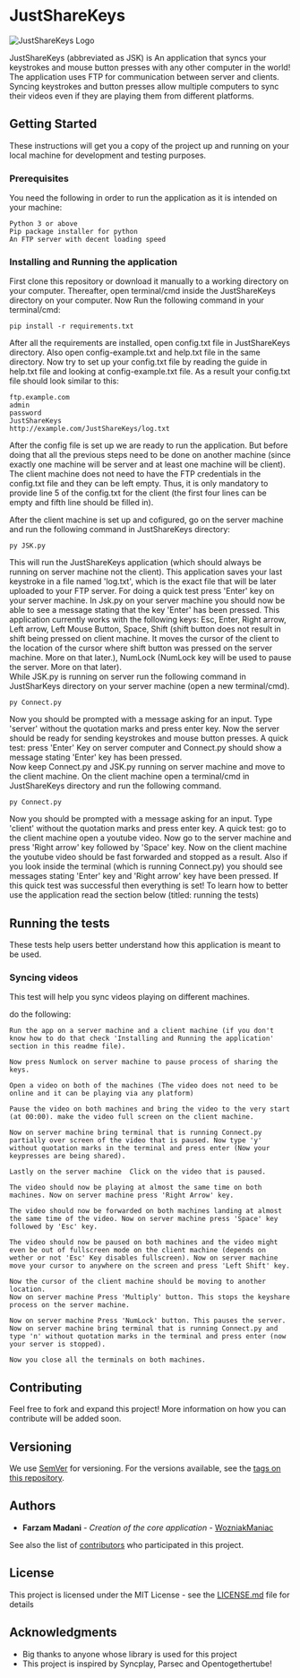 # JustShareKeys

![JustShareKeys Logo](https://i.imgur.com/iC78CHh.png)

JustShareKeys (abbreviated as JSK) is An application that syncs your keystrokes and mouse button presses with any other computer in the world! The application uses FTP for communication between server and clients. Syncing keystrokes and button presses allow multiple computers to sync their videos even if they are playing them from different platforms. 

## Getting Started

These instructions will get you a copy of the project up and running on your local machine for development and testing purposes.

### Prerequisites

You need the following in order to run the application as it is intended on your machine:

```
Python 3 or above
Pip package installer for python
An FTP server with decent loading speed 

```

### Installing and Running the application

First clone this repository or download it manually to a working directory on your computer.
Thereafter, open terminal/cmd inside the JustShareKeys directory on your computer.
Now Run the following command in your terminal/cmd:

```
pip install -r requirements.txt
```
After all the requirements are installed, open config.txt file in JustShareKeys directory.
Also open config-example.txt and help.txt file in the same directory. Now try to set up your config.txt file by reading the guide in help.txt file and looking at config-example.txt file.
As a result your config.txt file should look similar to this:

```
ftp.example.com
admin
password
JustShareKeys
http://example.com/JustShareKeys/log.txt

```
After the config file is set up we are ready to run the application. But before doing that all the previous steps need to be done on another machine (since exactly one machine will be server and at least one machine will be client). The client machine does not need to have the FTP credentials in the config.txt file and they can be left empty.  Thus, it is only mandatory to provide line 5 of the config.txt for the client (the first four lines can be empty and fifth line should be filled in).

After the client machine is set up and cofigured, go on the server machine and run the following command in JustShareKeys directory:

```
py JSK.py
```
This will run the JustShareKeys application (which should always be running on server machine not the client). This application saves your last keystroke in a file named 'log.txt', which is the exact file that will be later uploaded to your FTP server. For doing a quick test press 'Enter' key on your server machine. 
In Jsk.py on your server machine you should now be able to see a message stating that the key 'Enter' has been pressed. This application currently works with the following keys: Esc, Enter, Right arrow, Left arrow, Left Mouse Button, Space, Shift (shift button does not result in shift being pressed on client machine. It moves the cursor of the client to the location of the cursor where shift button was pressed on the server machine. More on that later.), NumLock (NumLock key will be used to pause the server. More on that later).   
While JSK.py is running on server run the following command in JustSharKeys directory on your server machine (open a new terminal/cmd).

```
py Connect.py

```
Now you should be prompted with a message asking for an input. Type 'server' without the quotation marks and press enter key.
Now the server should be ready for sending keystrokes and mouse button presses. A quick test: press 'Enter' Key on server computer and Connect.py should show a message stating 'Enter' key has been pressed.   
Now keep Connect.py and JSK.py running on server machine and move to the client machine.
On the client machine open a terminal/cmd in JustShareKeys directory and run the following command.

```
py Connect.py

```
Now you should be prompted with a message asking for an input. Type 'client' without the quotation marks and press enter key.
A quick test: go to the client machine open a youtube video. Now go to the server machine and press 'Right arrow' key followed by 'Space' key. Now on the client machine the youtube video should be fast forwarded and stopped as a result. Also if you look inside the terminal (which is running Connect.py) you should see messages stating 'Enter' key and 'Right arrow' key have been pressed. If this quick test was successful then everything is set!
To learn how to better use the application read the section below (titled: running the tests) 



## Running the tests

These tests help users better understand how this application is meant to be used. 

### Syncing videos 

This test will help you sync videos playing on different machines.

do the following:

```
Run the app on a server machine and a client machine (if you don't know how to do that check 'Installing and Running the application' section in this readme file). 
```

```
Now press Numlock on server machine to pause process of sharing the keys. 

```

```
Open a video on both of the machines (The video does not need to be online and it can be playing via any platform)

```

```
Pause the video on both machines and bring the video to the very start (at 00:00). make the video full screen on the client machine. 

```

```
Now on server machine bring terminal that is running Connect.py partially over screen of the video that is paused. Now type 'y' without quotation marks in the terminal and press enter (Now your keypresses are being shared). 

```

```
Lastly on the server machine  Click on the video that is paused.

```
```
The video should now be playing at almost the same time on both machines. Now on server machine press 'Right Arrow' key.
```
```
The video should now be forwarded on both machines landing at almost the same time of the video. Now on server machine press 'Space' key followed by 'Esc' key.
```
```
The video should now be paused on both machines and the video might even be out of fullscreen mode on the client machine (depends on wether or not 'Esc' Key disables fullscreen). Now on server machine move your cursor to anywhere on the screen and press 'Left Shift' key. 
```
```
Now the cursor of the client machine should be moving to another location. 
Now on server machine Press 'Multiply' button. This stops the keyshare process on the server machine.
```
```
Now on server machine Press 'NumLock' button. This pauses the server. Now on server machine bring terminal that is running Connect.py and type 'n' without quotation marks in the terminal and press enter (now your server is stopped).
```

```
Now you close all the terminals on both machines.

```



## Contributing

Feel free to fork and expand this project! More information on how you can contribute will be added soon.

## Versioning

We use [SemVer](http://semver.org/) for versioning. For the versions available, see the [tags on this repository](https://github.com/WozniakManiac/JustShareKeys/releases). 

## Authors

* **Farzam Madani** - *Creation of the core application* - [WozniakManiac](https://github.com/WozniakManiac)

See also the list of [contributors](https://github.com/WozniakManiac/JustShareKeys/contributors) who participated in this project.

## License

This project is licensed under the MIT License - see the [LICENSE.md](LICENSE.md) file for details

## Acknowledgments

* Big thanks to anyone whose library is used for this project 
* This project is inspired by Syncplay, Parsec and Opentogethertube!


